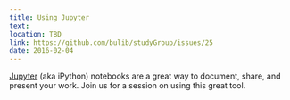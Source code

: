 ```yaml
---
title: Using Jupyter
text: 
location: TBD 
link: https://github.com/bulib/studyGroup/issues/25
date: 2016-02-04
---
```


[Jupyter](http://jupyter.org/) (aka iPython) notebooks are a great way to document, share, and present your work. Join us for a session on using this great tool.   